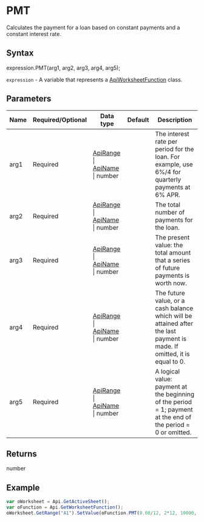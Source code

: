 # PMT

Calculates the payment for a loan based on constant payments and a constant interest rate.

## Syntax

expression.PMT(arg1, arg2, arg3, arg4, arg5);

`expression` - A variable that represents a [ApiWorksheetFunction](../ApiWorksheetFunction.md) class.

## Parameters

| **Name** | **Required/Optional** | **Data type** | **Default** | **Description** |
| ------------- | ------------- | ------------- | ------------- | ------------- |
| arg1 | Required | [ApiRange](../../ApiRange/ApiRange.md) &#124; [ApiName](../../ApiName/ApiName.md) &#124; number |  | The interest rate per period for the loan. For example, use 6%/4 for quarterly payments at 6% APR. |
| arg2 | Required | [ApiRange](../../ApiRange/ApiRange.md) &#124; [ApiName](../../ApiName/ApiName.md) &#124; number |  | The total number of payments for the loan. |
| arg3 | Required | [ApiRange](../../ApiRange/ApiRange.md) &#124; [ApiName](../../ApiName/ApiName.md) &#124; number |  | The present value: the total amount that a series of future payments is worth now. |
| arg4 | Required | [ApiRange](../../ApiRange/ApiRange.md) &#124; [ApiName](../../ApiName/ApiName.md) &#124; number |  | The future value, or a cash balance which will be attained after the last payment is made. If omitted, it is equal to 0. |
| arg5 | Required | [ApiRange](../../ApiRange/ApiRange.md) &#124; [ApiName](../../ApiName/ApiName.md) &#124; number |  | A logical value: payment at the beginning of the period = 1; payment at the end of the period = 0 or omitted. |

## Returns

number

## Example



```javascript
var oWorksheet = Api.GetActiveSheet();
var oFunction = Api.GetWorksheetFunction();
oWorksheet.GetRange("A1").SetValue(oFunction.PMT(0.08/12, 2*12, 10000, 0));
```
